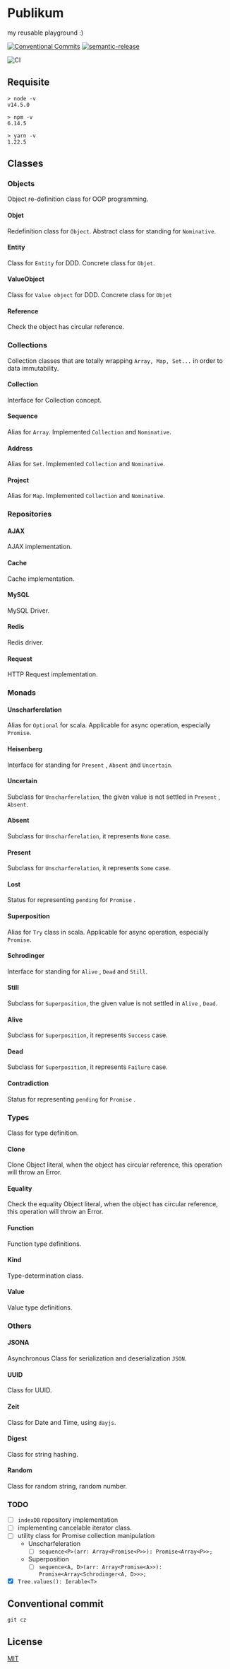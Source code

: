 # Publikum

my reusable playground :)

[![Conventional Commits](https://img.shields.io/badge/Conventional%20Commits-1.0.0-yellow.svg)](https://conventionalcommits.org)
[![semantic-release](https://img.shields.io/badge/%20%20%F0%9F%93%A6%F0%9F%9A%80-semantic--release-e10079.svg)](https://github.com/semantic-release/semantic-release)

![CI](https://github.com/jamashita/publikum/workflows/CI/badge.svg)

## Requisite

```
> node -v
v14.5.0

> npm -v
6.14.5

> yarn -v
1.22.5
```

## Classes

### Objects

Object re-definition class for OOP programming.

#### Objet

Redefinition class for `Object`. Abstract class for standing for `Nominative`.

#### Entity

Class for `Entity` for DDD. Concrete class for `Objet`.

#### ValueObject

Class for `Value object` for DDD. Concrete class for `Objet`

#### Reference

Check the object has circular reference.

### Collections

Collection classes that are totally wrapping `Array, Map, Set...` in order to data immutability.

#### Collection

Interface for Collection concept.

#### Sequence

Alias for `Array`. Implemented `Collection` and `Nominative`.

#### Address

Alias for `Set`. Implemented `Collection` and `Nominative`.

#### Project

Alias for `Map`. Implemented `Collection` and `Nominative`.

### Repositories

#### AJAX

AJAX implementation.

#### Cache

Cache implementation.

#### MySQL

MySQL Driver.

#### Redis

Redis driver.

#### Request

HTTP Request implementation.

### Monads

#### Unscharferelation

Alias for `Optional` for scala. Applicable for async operation, especially `Promise`.

#### Heisenberg

Interface for standing for `Present` , `Absent` and `Uncertain`.

#### Uncertain

Subclass for `Unscharferelation`, the given value is not settled in `Present` , `Absent`.

#### Absent

Subclass for `Unscharferelation`, it represents `None` case.

#### Present

Subclass for `Unscharferelation`, it represents `Some` case.

#### Lost

Status for representing `pending` for `Promise` .

#### Superposition

Alias for `Try` class in scala. Applicable for async operation, especially `Promise`.

#### Schrodinger

Interface for standing for `Alive` , `Dead` and `Still`.

#### Still

Subclass for `Superposition`, the given value is not settled in `Alive` , `Dead`.

#### Alive

Subclass for `Superposition`, it represents `Success` case.

#### Dead

Subclass for `Superposition`, it represents `Failure` case.

#### Contradiction

Status for representing `pending` for `Promise` .

### Types

Class for type definition.

#### Clone

Clone Object literal, when the object has circular reference, this operation will throw an Error.

#### Equality

Check the equality Object literal, when the object has circular reference, this operation will throw an Error.

#### Function

Function type definitions.

#### Kind

Type-determination class.

#### Value

Value type definitions.

### Others

#### JSONA

Asynchronous Class for serialization and deserialization `JSON`.

#### UUID

Class for UUID.

#### Zeit

Class for Date and Time, using `dayjs`.

#### Digest

Class for string hashing.

#### Random

Class for random string, random number.

### TODO

* [ ] `indexDB` repository implementation
* [ ] implementing cancelable iterator class.
* [ ] utility class for Promise collection manipulation
  * Unscharfeleration
    * [ ] `sequence<P>(arr: Array<Promise<P>>): Promise<Array<P>>;`
  * Superposition
    * [ ] `sequence<A, D>(arr: Array<Promise<A>>): Promise<Array<Schrodinger<A, D>>>;`
* [x] `Tree.values(): Ierable<T>`

## Conventional commit

```
git cz
```

## License

[MIT](LICENSE)
